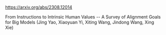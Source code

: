 https://arxiv.org/abs/2308.12014

From Instructions to Intrinsic Human Values -- A Survey of Alignment Goals for Big Models (Jing Yao, Xiaoyuan Yi, Xiting Wang, Jindong Wang, Xing Xie)